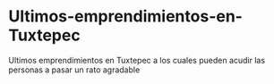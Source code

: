 # Ultimos-emprendimientos-en-Tuxtepec
Ultimos emprendimientos en Tuxtepec a los cuales pueden acudir las personas a pasar un rato agradable
